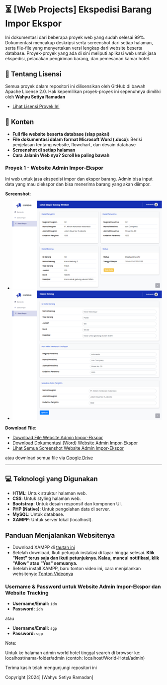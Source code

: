 # ⏳ [Web Projects] Ekspedisi Barang Impor Ekspor

Ini dokumentasi dari beberapa proyek web yang sudah selesai 99%. Dokumentasi mencakup deskripsi serta screenshot dari setiap halaman, serta file-file yang menyertakan versi lengkap dari website beserta database. Proyek-proyek yang ada di sini meliputi aplikasi web untuk jasa ekspedisi, pelacakan pengiriman barang, dan pemesanan kamar hotel.

## 📜 Tentang Lisensi

Semua proyek dalam repositori ini dilisensikan oleh GitHub di bawah Apache License 2.0. Hak kepemilikan proyek-proyek ini sepenuhnya dimiliki oleh **Wahyu Setiya Ramadan**

- [Lihat Lisensi Proyek Ini](https://github.com/nopalsh/import-export-delivery/blob/main/LICENSE)

## 📂 Konten

- **Full file website beserta database (siap pakai)**
- **File dokumentasi dalam format Microsoft Word (.docx)**: Berisi penjelasan tentang website, flowchart, dan desain database
- **Screenshot di setiap halaman**
- **Cara Jalanin Web nya? Scroll ke paling bawah**

### Proyek 1 - Website Admin Impor-Ekspor

Ini web untuk jasa ekspedisi impor dan ekspor barang. Admin bisa input data yang mau diekspor dan bisa menerima barang yang akan diimpor.

**Screenshot**:
- ![Screenshot 1](https://github.com/nopalsh/import-export-delivery/blob/main/Admin%20Impor-Ekspor%20Barang/Screenshot/screencapture-localhost-eks-ekspor-detail-php-2024-07-08-10_10_56.png)
- ![Screenshot 2](https://github.com/nopalsh/import-export-delivery/blob/main/Admin%20Impor-Ekspor%20Barang/Screenshot/screencapture-localhost-eks-edit-ekspor-php-2024-07-08-10_11_02.png)

**Download File**:
- [Download File Website Admin Impor-Ekspor](https://raw.githubusercontent.com/nopalsh/import-export-delivery/main/Admin%20Impor-Ekspor%20Barang/Admin%20Impor-Ekspor.zip)
- [Download Dokumentasi (Word) Website Admin Impor-Ekspor](https://raw.githubusercontent.com/nopalsh/import-export-delivery/main/Admin%20Impor-Ekspor%20Barang/Website%20Impor-Ekspor%20Barang.docx)
- [Lihat Semua Screenshot Website Admin Impor-Ekspor](https://github.com/nopalsh/import-export-delivery/tree/main/Admin%20Impor-Ekspor%20Barang/Screenshot)

atau download semua file via [Google Drive](https://drive.google.com/drive/folders/1gUxMbK7adSH_VLIbiCzOVtGZrHxYnz7N?usp=sharing)

---

## 💻 Teknologi yang Digunakan

- **HTML**: Untuk struktur halaman web.
- **CSS**: Untuk styling halaman web.
- **Bootstrap**: Untuk desain responsif dan komponen UI.
- **PHP (Native)**: Untuk pengolahan data di server.
- **MySQL**: Untuk database.
- **XAMPP**: Untuk server lokal (localhost).

## Panduan Menjalankan Websitenya

- Download XAMPP di [tautan ini](https://sourceforge.net/projects/xampp/files/XAMPP%20Windows/8.0.30/xampp-windows-x64-8.0.30-0-VS16-installer.exe/download)
- Setelah download, Ikuti petunjuk instalasi di layar hingga selesai. **Klik "Next" terus saja dan ikuti petunjuknya. Kalau, muncul notifikasi, klik "Allow" atau "Yes" semuanya.**
- Setelah install XAMPP, baru tonton video ini, cara menjalankan websitenya: [Tonton Videonya](https://drive.google.com/file/d/1071KytagK0uR5B9yH4k4Ih9B5KW5XZup/view?usp=sharing)

### Username & Password untuk Website Admin Impor-Ekspor dan Website Tracking

- **Username/Email:** `idn`
- **Password:** `idn`

atau

- **Username/Email:** `sgp`
- **Password:** `sgp`

Note:

Untuk ke halaman admin world hotel tinggal search di browser ke: localhost/nama-folder/admin (contoh: localhost/World-Hotel/admin)

Terima kasih telah mengunjungi repositori ini

Copyright [2024] [Wahyu Setiya Ramadan]
